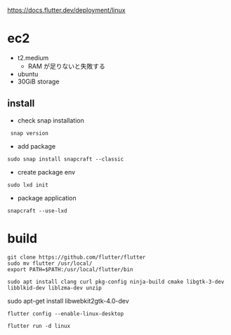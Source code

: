 https://docs.flutter.dev/deployment/linux

# ec2 
- t2.medium
  - RAM が足りないと失敗する
- ubuntu
- 30GiB storage

## install
- check snap installation
```
 snap version
```
- add package
```
sudo snap install snapcraft --classic
```
- create package env
```
sudo lxd init
```
- package application
```
snapcraft --use-lxd
```

# build

```
git clone https://github.com/flutter/flutter
sudo mv flutter /usr/local/
export PATH=$PATH:/usr/local/flutter/bin
```

```
sudo apt install clang curl pkg-config ninja-build cmake libgtk-3-dev libblkid-dev liblzma-dev unzip
```

sudo apt-get install libwebkit2gtk-4.0-dev

```
flutter config --enable-linux-desktop
```

```
flutter run -d linux
```

